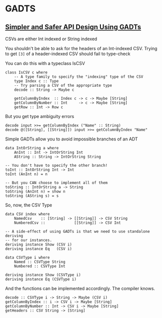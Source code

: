 

GADTS
=====

[Simpler and Safer API Design Using GADTs](https://chrispenner.ca/posts/gadt-design)
----------------------------------------

CSVs are either Int indexed or String indexed

You shouldn't be able to ask for the headers of an Int-indexed CSV. Trying to get `[3]` of a header-indexed CSV should fail to type-check

You can do this with a typeclass IsCSV

    class IsCSV c where
        -- A type family to specify the "indexing" type of the CSV
        type Index c :: Type
        -- Try parsing a CSV of the appropriate type
        decode :: String -> Maybe c

        getColumnByIndex  :: Index c -> c -> Maybe [String]
        getColumnByNumber :: Int     -> c -> Maybe [String]
        getRow :: Int -> Row c

But you get type ambiguity errors

    decode input >>= getColumnByIndex ("Name" :: String)
    decode @([String], [[String]]) input >>= getColumnByIndex "Name"

Simple GADTs allow you to avoid impossible branches of an ADT

    data IntOrString a where
        AnInt :: Int -> IntOrString Int
        AString :: String -> IntOrString String

    -- You don't have to specify the other branch!
    toInt :: IntOrString Int -> Int
    toInt (AnInt n) = n

    -- But you CAN choose to implement all of them
    toString :: IntOrString a -> String
    toString (AnInt n) = show n
    toString (AString s) = s

So, now, the CSV Type

    data CSV index where
        NamedCsv    :: [String] -> [[String]] -> CSV String
        NumberedCsv ::             [[String]] -> CSV Int

    -- A side-effect of using GADTs is that we need to use standalone deriving 
    -- for our instances.
    deriving instance Show (CSV i)
    deriving instance Eq   (CSV i)

    data CSVType i where
        Named :: CSVType String
        Numbered :: CSVType Int

    deriving instance Show (CSVType i)
    deriving instance Eq (CSVType i)

And the functions can be implemented accordingly. The compiler knows. 

    decode :: CSVType i -> String -> Maybe (CSV i)
    getColumnByIndex :: i -> CSV i -> Maybe [String]
    getColumnByNumber :: Int -> CSV i -> Maybe [String]
    getHeaders :: CSV String -> [String]
